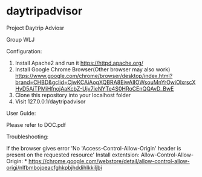 # daytripadvisor
Project Daytrip Adviosr

Group WLJ

Configuration:
  1. Install Apache2 and run it
     https://httpd.apache.org/
  2. Install Google Chrome Browser(Other browser may also work)
     https://www.google.com/chrome/browser/desktop/index.html?brand=CHBD&gclid=CjwKCAiAoqXQBRA8EiwAIIOWsouMnYrOwiOlxrscXHvD5AiTPMiHfnojAaKcbZ-Ujv7ieNYTe4S0HRoCEnQQAvD_BwE
  3. Clone this repository into your localhost folder
  4. Visit 127.0.0.1/daytripadvisor
  
User Guide:

   Please refer to DOC.pdf
    
Troubleshooting:

   If the browser gives error 'No 'Access-Control-Allow-Origin' header is present on the requested resource'
   Install extentsion: Allow-Control-Allow-Origin: * 
   https://chrome.google.com/webstore/detail/allow-control-allow-origi/nlfbmbojpeacfghkpbjhddihlkkiljbi
